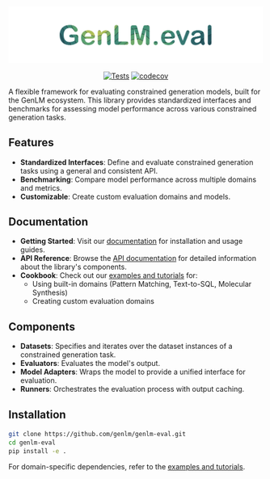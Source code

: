 ![Logo](assets/logo.png)

<p align="center">
<a href="https://genlm.github.io/genlm-eval/"><img alt="Tests" src="https://github.com/genlm/genlm-eval/actions/workflows/pytest.yml/badge.svg"/></a>
<a href="https://codecov.io/github/genlm/genlm-eval"><img alt="codecov" src="https://codecov.io/github/genlm/genlm-eval/graph/badge.svg?token=665ffkDXvZ"/></a>
</p>

A flexible framework for evaluating constrained generation models, built for the GenLM ecosystem. This library provides standardized interfaces and benchmarks for assessing model performance across various constrained generation tasks.

## Features

- **Standardized Interfaces**: Define and evaluate constrained generation tasks using a general and consistent API.
- **Benchmarking**: Compare model performance across multiple domains and metrics.
- **Customizable**: Create custom evaluation domains and models.

## Documentation

- **Getting Started**: Visit our [documentation](https://genlm.github.io/genlm-eval/) for installation and usage guides.
- **API Reference**: Browse the [API documentation](https://genlm.github.io/genlm-eval/reference/) for detailed information about the library's components.
- **Cookbook**: Check out our [examples and tutorials](https://genlm.github.io/genlm-eval/cookbook/) for:
    * Using built-in domains (Pattern Matching, Text-to-SQL, Molecular Synthesis)
    * Creating custom evaluation domains

## Components

- **Datasets**: Specifies and iterates over the dataset instances of a constrained generation task.
- **Evaluators**: Evaluates the model's output.
- **Model Adapters**: Wraps the model to provide a unified interface for evaluation.
- **Runners**: Orchestrates the evaluation process with output caching.

## Installation

```bash
git clone https://github.com/genlm/genlm-eval.git
cd genlm-eval
pip install -e .
```

For domain-specific dependencies, refer to the [examples and tutorials](https://genlm.github.io/genlm-eval/cookbook/).
